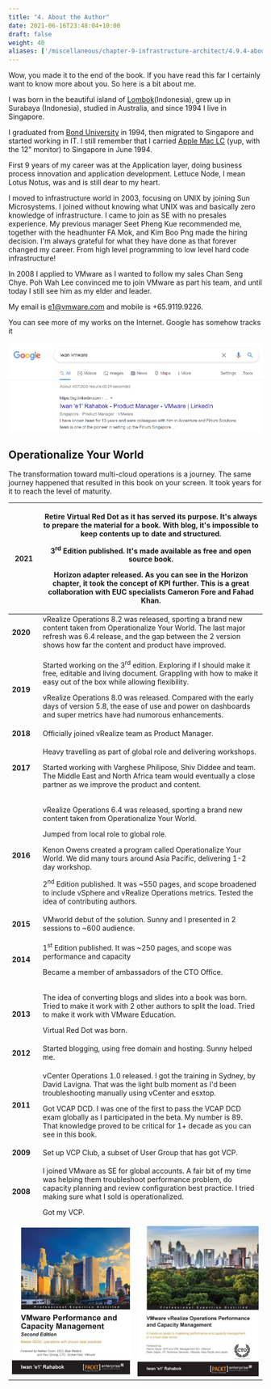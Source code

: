 ```yaml
---
title: "4. About the Author"
date: 2021-06-16T23:48:04+10:00
draft: false
weight: 40
aliases: ['/miscellaneous/chapter-9-infrastructure-architect/4.9.4-about-the-author']
---
```


Wow, you made it to the end of the book. If you have read this far I certainly want to know more about you. So here is a bit about me.

I was born in the beautiful island of [Lombok](http://www.lonelyplanet.com/indonesia/lombok)(Indonesia), grew up in Surabaya (Indonesia), studied in Australia, and since 1994 I live in Singapore.

I graduated from [Bond University](https://bond.edu.au/) in 1994, then migrated to Singapore and started working in IT. I still remember that I carried [Apple Mac LC](https://en.wikipedia.org/wiki/Macintosh_LC) (yup, with the 12" monitor) to Singapore in June 1994.

First 9 years of my career was at the Application layer, doing business process innovation and application development. Lettuce Node, I mean Lotus Notus, was and is still dear to my heart.

I moved to infrastructure world in 2003, focusing on UNIX by joining Sun Microsystems. I joined without knowing what UNIX was and basically zero knowledge of infrastructure. I came to join as SE with no presales experience. My previous manager Seet Pheng Kue recommended me, together with the headhunter FA Mok, and Kim Boo Png made the hiring decision. I'm always grateful for what they have done as that forever changed my career. From high level programming to low level hard code infrastructure!

In 2008 I applied to VMware as I wanted to follow my sales Chan Seng Chye. Poh Wah Lee convinced me to join VMware as part his team, and until today I still see him as my elder and leader.

My email is e1@vmware.com and mobile is +65.9119.9226.

You can see more of my works on the Internet. Google has somehow tracks it

![Google search for Iwan](4.9.4-fig-1.png)

## Operationalize Your World

The transformation toward multi-cloud operations is a journey. The same journey happened that resulted in this book on your screen. It took years for it to reach the level of maturity.

<table><colgroup><col style="width: 12%" /><col style="width: 37%" /><col style="width: 50%" /></colgroup><thead><tr class="header"><th><strong>2021</strong></th><th colspan="2"><p>Retire Virtual Red Dot as it has served its purpose. It's always to prepare the material for a book. With blog, it's impossible to keep contents up to date and structured.</p><p>3<sup>rd</sup> Edition published. It's made available as free and open source book.</p><p>Horizon adapter released. As you can see in the Horizon chapter, it took the concept of KPI further. This is a great collaboration with EUC specialists Cameron Fore and Fahad Khan.</p></th></tr></thead><tbody><tr class="odd"><td><strong>2020</strong></td><td colspan="2">vRealize Operations 8.2 was released, sporting a brand new content taken from Operationalize Your World. The last major refresh was 6.4 release, and the gap between the 2 version shows how far the content and product have improved.</td></tr><tr class="even"><td><strong>2019</strong></td><td colspan="2"><p>Started working on the 3<sup>rd</sup> edition. Exploring if I should make it free, editable and living document. Grappling with how to make it easy out of the box while allowing flexibility.</p><p>vRealize Operations 8.0 was released. Compared with the early days of version 5.8, the ease of use and power on dashboards and super metrics have had numorous enhancements.</p></td></tr><tr class="odd"><td><strong>2018</strong></td><td colspan="2">Officially joined vRealize team as Product Manager.</td></tr><tr class="even"><td><strong>2017</strong></td><td colspan="2"><p>Heavy travelling as part of global role and delivering workshops.</p><p>Started working with Varghese Philipose, Shiv Diddee and team. The Middle East and North Africa team would eventually a close partner as we improve the product and content.</p></td></tr><tr class="odd"><td><strong>2016</strong></td><td colspan="2"><p>vRealize Operations 6.4 was released, sporting a brand new content taken from Operationalize Your World.</p><p>Jumped from local role to global role.</p><p>Kenon Owens created a program called Operationalize Your World. We did many tours around Asia Pacific, delivering 1-2 day workshop.</p><p>2<sup>nd</sup> Edition published. It was ~550 pages, and scope broadened to include vSphere and vRealize Operations metrics. Tested the idea of contributing authors.</p></td></tr><tr class="even"><td><strong>2015</strong></td><td colspan="2">VMworld debut of the solution. Sunny and I presented in 2 sessions to ~600 audience.</td></tr><tr class="odd"><td><strong>2014</strong></td><td colspan="2"><p>1<sup>st</sup> Edition published. It was ~250 pages, and scope was performance and capacity</p><p>Became a member of ambassadors of the CTO Office.</p></td></tr><tr class="even"><td><strong>2013</strong></td><td colspan="2"><p>The idea of converting blogs and slides into a book was born. Tried to make it work with 2 other authors to split the load. Tried to make it work with VMware Education.</p><p>Virtual Red Dot was born.</p></td></tr><tr class="odd"><td><strong>2012</strong></td><td colspan="2">Started blogging, using free domain and hosting. Sunny helped me.</td></tr><tr class="even"><td><strong>2011</strong></td><td colspan="2"><p>vCenter Operations 1.0 released. I got the training in Sydney, by David Lavigna. That was the light bulb moment as I'd been troubleshooting manually using vCenter and esxtop.</p><p>Got VCAP DCD. I was one of the first to pass the VCAP DCD exam globally as I participated in the beta. My number is 89. That knowledge proved to be critical for 1+ decade as you can see in this book.</p></td></tr><tr class="odd"><td><strong>2009</strong></td><td colspan="2">Set up VCP Club, a subset of User Group that has got VCP.</td></tr><tr class="even"><td><strong>2008</strong></td><td colspan="2"><p>I joined VMware as SE for global accounts. A fair bit of my time was helping them troubleshoot performance problem, do capacity planning and review configuration best practice. I tried making sure what I sold is operationalized.</p><p>Got my VCP.</p></td></tr><tr class="odd"><td colspan="2"><img src="4.9.4-fig-2.jpg"></td><td><img src="4.9.4-fig-3.jpg"></td></tr></tbody></table>
